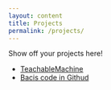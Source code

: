 ```yaml
---
layout: content
title: Projects
permalink: /projects/
---
```


Show off your projects here!
- [TeachableMachine](https://platypus232-perry.github.io/paper-jekyll-theme/2025/07/uploading-image.html)
- [Bacis code in Githud](https://platypus232-perry.github.io/paper-jekyll-theme/2025/07/code-building.html)




